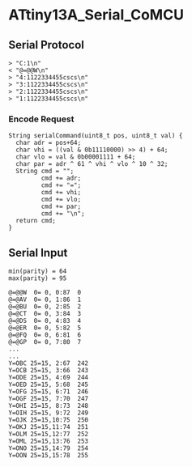 # ATtiny13A_Serial_CoMCU

## Serial Protocol

```
> "C:1\n"
< "@=@@W\n"
> "4:1122334455cscs\n"
> "3:1122334455cscs\n"
> "2:1122334455cscs\n"
> "1:1122334455cscs\n"
```

### Encode Request

```
String serialCommand(uint8_t pos, uint8_t val) {
  char adr = pos+64;
  char vhi = ((val & 0b11110000) >> 4) + 64;
  char vlo = val & 0b00001111 + 64;
  char par = adr ^ 61 ^ vhi ^ vlo ^ 10 ^ 32;
  String cmd = "";
         cmd += adr;
         cmd += "=";
         cmd += vhi;
         cmd += vlo;
         cmd += par;
         cmd += "\n";
  return cmd;
}
```

## Serial Input

<script>
function enc(i) {
  return i+64;
}
function xor(N,H,L) {
  var P = N ^ 61 ^ H ^ L ^ 10 ^ 32; //  61 ^ 32
  return P;
}
document.writeln('<pre>');
var nx,hx,ix,ixmin=255,ixmax=0;
for (n=0; n<26; n++) 
for (h=0; h<16; h++) 
for (l=0; l<16; l++) 
{
  nx = enc(n);
  hx = enc(h);
  lx = enc(l);
  px = xor(nx,hx,lx);
  if (px<ixmin) ixmin=px;
  if (px>ixmax) ixmax=px;
}
document.writeln('min(p) = '+ixmin);
document.writeln('max(p) = '+ixmax);
document.writeln();
for (n=0; n<26; n++) 
for (h=0; h<16; h++) 
for (l=0; l<16; l++) 
{
  nx = enc(n);
  hx = enc(h);
  lx = enc(l);
  px = xor(nx,hx,lx);
  document.write(String.fromCharCode(nx)+'=');
  document.write(String.fromCharCode(hx));
  document.write(String.fromCharCode(lx));
  document.write(String.fromCharCode(px)+' ');
  if (n<10) document.write(' '); document.write(n+'=');
  if (h<10) document.write(' '); document.write(h+',');
  if (l<10) document.write(' '); document.write(l+':');
  if (px<10) document.write(' '); document.write(px+'  ');
  document.write(h*16+l);
    document.writeln();
}
document.writeln('</pre>');
</script>

```
min(parity) = 64
max(parity) = 95

@=@@W  0= 0, 0:87  0
@=@AV  0= 0, 1:86  1
@=@BU  0= 0, 2:85  2
@=@CT  0= 0, 3:84  3
@=@DS  0= 0, 4:83  4
@=@ER  0= 0, 5:82  5
@=@FQ  0= 0, 6:81  6
@=@GP  0= 0, 7:80  7
...
...
Y=OBC 25=15, 2:67  242
Y=OCB 25=15, 3:66  243
Y=ODE 25=15, 4:69  244
Y=OED 25=15, 5:68  245
Y=OFG 25=15, 6:71  246
Y=OGF 25=15, 7:70  247
Y=OHI 25=15, 8:73  248
Y=OIH 25=15, 9:72  249
Y=OJK 25=15,10:75  250
Y=OKJ 25=15,11:74  251
Y=OLM 25=15,12:77  252
Y=OML 25=15,13:76  253
Y=ONO 25=15,14:79  254
Y=OON 25=15,15:78  255
```